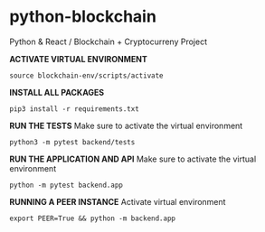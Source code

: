 # python-blockchain
 Python & React / Blockchain + Cryptocurreny Project

**ACTIVATE VIRTUAL ENVIRONMENT**
```
source blockchain-env/scripts/activate
```

**INSTALL ALL PACKAGES**
```
pip3 install -r requirements.txt
```

**RUN THE TESTS**
Make sure to activate the virtual environment
```
python3 -m pytest backend/tests
```

**RUN THE APPLICATION AND API**
Make sure to activate the virtual environment
```
python -m pytest backend.app
```

**RUNNING A PEER INSTANCE**
Activate virtual environment
```
export PEER=True && python -m backend.app
```